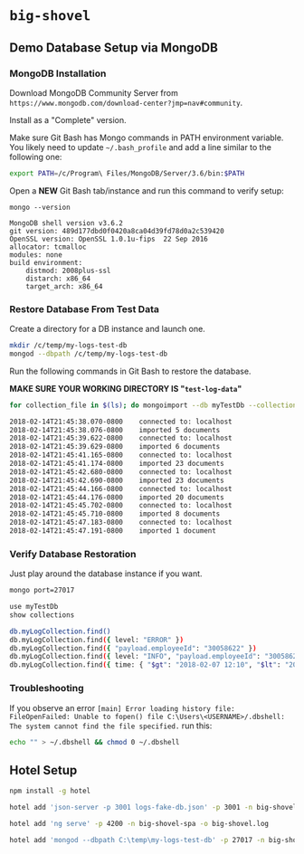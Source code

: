 # `big-shovel`

## Demo Database Setup via MongoDB

### MongoDB Installation

Download MongoDB Community Server from `https://www.mongodb.com/download-center?jmp=nav#community`.

Install as a "Complete" version.

Make sure Git Bash has Mongo commands in PATH environment variable.
You likely need to update `~/.bash_profile` and add a line similar to the following one:

```sh
export PATH=/c/Program\ Files/MongoDB/Server/3.6/bin:$PATH
```

Open a **NEW** Git Bash tab/instance and run this command to verify setup:

```
mongo --version

MongoDB shell version v3.6.2
git version: 489d177dbd0f0420a8ca04d39fd78d0a2c539420
OpenSSL version: OpenSSL 1.0.1u-fips  22 Sep 2016
allocator: tcmalloc
modules: none
build environment:
    distmod: 2008plus-ssl
    distarch: x86_64
    target_arch: x86_64
```

### Restore Database From Test Data

Create a directory for a DB instance and launch one.

```sh
mkdir /c/temp/my-logs-test-db
mongod --dbpath /c/temp/my-logs-test-db
```

Run the following commands in Git Bash to restore the database.

**MAKE SURE YOUR WORKING DIRECTORY IS "`test-log-data`"**

```sh
for collection_file in $(ls); do mongoimport --db myTestDb --collection myLogCollection --file ${collection_file}; done

2018-02-14T21:45:38.070-0800    connected to: localhost
2018-02-14T21:45:38.076-0800    imported 5 documents
2018-02-14T21:45:39.622-0800    connected to: localhost
2018-02-14T21:45:39.629-0800    imported 6 documents
2018-02-14T21:45:41.165-0800    connected to: localhost
2018-02-14T21:45:41.174-0800    imported 23 documents
2018-02-14T21:45:42.680-0800    connected to: localhost
2018-02-14T21:45:42.690-0800    imported 23 documents
2018-02-14T21:45:44.166-0800    connected to: localhost
2018-02-14T21:45:44.176-0800    imported 20 documents
2018-02-14T21:45:45.702-0800    connected to: localhost
2018-02-14T21:45:45.710-0800    imported 8 documents
2018-02-14T21:45:47.183-0800    connected to: localhost
2018-02-14T21:45:47.191-0800    imported 1 document
```

### Verify Database Restoration

Just play around the database instance if you want.

```sh
mongo port=27017

use myTestDb
show collections

db.myLogCollection.find()
db.myLogCollection.find({ level: "ERROR" })
db.myLogCollection.find({ "payload.employeeId": "30058622" })
db.myLogCollection.find({ level: "INFO", "payload.employeeId": "30058622" })
db.myLogCollection.find({ time: { "$gt": "2018-02-07 12:10", "$lt": "2018-02-07 12:30" } })
```

### Troubleshooting

If you observe an error `[main] Error loading history file: FileOpenFailed: Unable to fopen() file C:\Users\<USERNAME>/.dbshell: The system cannot find the file specified.` run this:

```sh
echo "" > ~/.dbshell && chmod 0 ~/.dbshell
```

## Hotel Setup

```sh
npm install -g hotel

hotel add 'json-server -p 3001 logs-fake-db.json' -p 3001 -n big-shovel-fake-db -o big-shovel-fake-db.log

hotel add 'ng serve' -p 4200 -n big-shovel-spa -o big-shovel.log

hotel add 'mongod --dbpath C:\temp\my-logs-test-db' -p 27017 -n big-shovel-mongo -o big-shovel-mongo.log
```